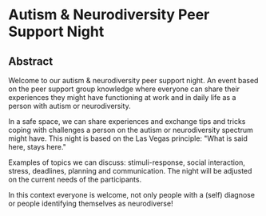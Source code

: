 # Autism & Neurodiversity Peer Support Night

## Abstract

Welcome to our autism & neurodiversity peer support night. An event based on the peer support group knowledge where everyone can share their experiences they might have functioning at work and in daily life as a person with autism or neurodiversity.

In a safe space, we can share experiences and exchange tips and tricks coping with challenges a person on the autism or neurodiversity spectrum might have. This night is based on the Las Vegas principle: "What is said here, stays here."

Examples of topics we can discuss: stimuli-response, social interaction, stress, deadlines, planning and communication. The night will be adjusted on the current needs of the participants.

In this context everyone is welcome, not only people with a (self) diagnose or people identifying themselves as neurodiverse!
